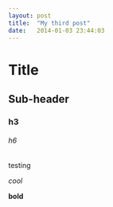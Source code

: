 ```yaml
---
layout: post
title:  "My third post"
date:   2014-01-03 23:44:03
---
```


# Title

## Sub-header

### h3

###### h6

testing

*cool*

**bold**